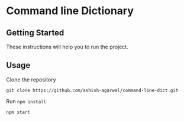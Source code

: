 # Command line Dictionary

## Getting Started

These instructions will help you to run the project. 


## Usage

Clone the repository
```
git clone https://github.com/ashish-agarwal/command-line-dict.git
```

Run `npm install`
```
npm start
```